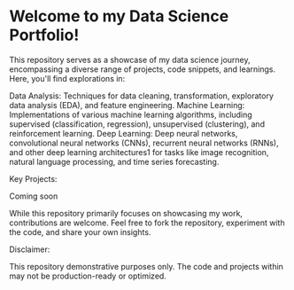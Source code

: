 # Welcome to my Data Science Portfolio!

This repository serves as a showcase of my data science journey, encompassing a diverse range of projects, code snippets, and learnings. Here, you'll find explorations in:

Data Analysis: Techniques for data cleaning, transformation, exploratory data analysis (EDA), and feature engineering.
Machine Learning: Implementations of various machine learning algorithms, including supervised (classification, regression), unsupervised (clustering), and reinforcement learning.
Deep Learning: Deep neural networks, convolutional neural networks (CNNs), recurrent neural networks (RNNs), and other deep learning architectures1 for tasks like image recognition, natural language processing, and time series forecasting.


Key Projects:

Coming soon


While this repository primarily focuses on showcasing my work, contributions are welcome. Feel free to fork the repository, experiment with the code, and share your own insights.

Disclaimer:

This repository demonstrative purposes only. The code and projects within may not be production-ready or optimized.




